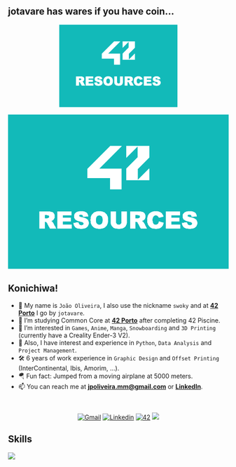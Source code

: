<!---
DESCRIPTION
--->
## jotavare has wares if you have coin...

<p float="left" align="center">
  <a href="https://github.com/jotavare/jotavare/blob/main/42_resources.png">
    <img src="https://github.com/jotavare/jotavare/blob/main/42_resources.png" width="270"/>
  </a>
</p>

<a href="https://github.com/jotavare/jotavare/blob/main/42_resources.png">
  <img src="https://github.com/jotavare/jotavare/blob/main/42_resources.png">
</a>

## Konichiwa!

- 👋 My name is `João Oliveira`, I also use the nickname `swoky` and at [**42 Porto**](https://www.42porto.com) I go by `jotavare`.
- 🌱 I’m studying Common Core at [**42 Porto**](https://www.42porto.com) after completing 42 Piscine.
- 👀 I’m interested in `Games`, `Anime`, `Manga`, `Snowboarding` and `3D Printing` (currently have a Creality Ender-3 V2).
- 🚀 Also, I have interest and experience in `Python`, `Data Analysis` and `Project Management`.
- 🛠️ 6 years of work experience in `Graphic Design` and `Offset Printing` (InterContinental, Ibis, Amorim, ...).
- 🪂 Fun fact: Jumped from a moving airplane at 5000 meters.
- 📫 You can reach me at **jpoliveira.mm@gmail.com** or [**LinkedIn**](https://www.linkedin.com/in/joaoptoliveira/).

<!---
SMALL ICONS
--->
<br/>
<p align="center">
<a href='mailto:jpoliveira.mm@gmail.com' target="_blank"><img alt='Gmail' src='https://img.shields.io/badge/Gmail-100000?style=flat&logo=Gmail&logoColor=white&labelColor=EA4335&color=EA4335'/></a>
</a>
<a href='https://www.linkedin.com/in/joaoptoliveira' target="_blank"><img alt='Linkedin' src='https://img.shields.io/badge/LinkedIn-100000?style=flat&logo=Linkedin&logoColor=white&labelColor=0A66C2&color=0A66C2'/></a>
</a>
<a href='https://profile.intra.42.fr/users/jotavare' target="_blank"><img alt='42' src='https://img.shields.io/badge/42_Porto-100000?style=flat&logo=42&logoColor=white&labelColor=000000&color=000000'/></a>
</a>
<img src="https://komarev.com/ghpvc/?username=jotavare&style=flat&color=orange"></a>
</a>
</p>

<!---
BIG ICONS
--->
## Skills
<p align="left">
  <a href="https://skillicons.dev">
    <img src="https://skillicons.dev/icons?i=c,html,css,python,php,git,github,bash,linux,mysql,atom,emacs,idea,vim,vscode,ai,ps,au,sketchup,autocad,markdown,stackoverflow,wordpress" />
  </a>
</p>

<!---
jotavare/jotavare is a ✨ special ✨ repository because its `README.md` (this file) appears on your GitHub profile.
You can click the Preview link to take a look at your changes.
--->
